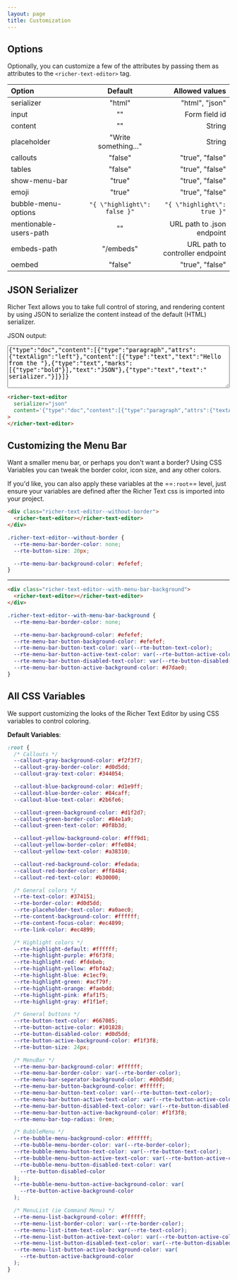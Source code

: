 ```yaml
---
layout: page
title: Customization
---
```


## Options

Optionally, you can customize a few of the attributes by passing them as attributes to the `<richer-text-editor>` tag.

| Option                 | &nbsp;&nbsp;&nbsp; |           Default            |                  Allowed values |
| :--------------------- | ------------------ | :--------------------------: | ------------------------------: |
| serializer             |                    |            "html"            |                  "html", "json" |
| input                  |                    |              ""              |                   Form field id |
| content                |                    |              ""              |                          String |
| placeholder            | &nbsp;&nbsp;&nbsp; |     "Write something..."     |                          String |
| callouts               |                    |           "false"            |                 "true", "false" |
| tables                 |                    |           "false"            |                 "true", "false" |
| show-menu-bar          |                    |            "true"            |                 "true", "false" |
| emoji                  |                    |            "true"            |                 "true", "false" |
| bubble-menu-options    |                    | `"{ \"highlight\": false }"` |     `"{ \"highlight\": true }"` |
| mentionable-users-path |                    |              ""              |      URL path to .json endpoint |
| embeds-path            |                    |          "/embeds"           | URL path to controller endpoint |
| oembed                 |                    |           "false"            |                 "true", "false" |

<h2 id="json-serializer">JSON Serializer</h2>

Richer Text allows you to take full control of storing, and rendering content by using JSON to serialize the content instead of the default (HTML) serializer.

<richer-text-editor
input="json_serializer"
serializer="json"
callouts="true"
tables="true"
content='{"type":"doc","content":[{"type":"paragraph","attrs":{"textAlign":"left"},"content":[{"type":"text","text":"Hello from the "},{"type":"text","marks":[{"type":"bold"}],"text":"JSON"},{"type":"text","text":" serializer."}]}]}'> </richer-text-editor>

JSON output:
<textarea style="width: 100%" rows="6" type="text" id="json_serializer">{"type":"doc","content":[{"type":"paragraph","attrs":{"textAlign":"left"},"content":[{"type":"text","text":"Hello from the "},{"type":"text","marks":[{"type":"bold"}],"text":"JSON"},{"type":"text","text":" serializer."}]}]}</textarea>

```html
<richer-text-editor
  serializer="json"
  content='{"type":"doc","content":[{"type":"paragraph","attrs":{"textAlign":"left"},"content":[{"type":"text","text":"Hello from the "},{"type":"text","marks":[{"type":"bold"}],"text":"JSON"},{"type":"text","text":" serializer."}]}]}'
>
</richer-text-editor>
```

<h2 id="customizing-menu-bar">Customizing the Menu Bar</h2>

Want a smaller menu bar, or perhaps you don't want a border? Using CSS Variables you can tweak the border color, icon size, and any other colors.

If you'd like, you can also apply these variables at the ==`:root`== level, just ensure your variables are defined after the Richer Text css is imported into your project.

<div class="richer-text-editor--without-border">
  <richer-text-editor></richer-text-editor>
</div>

```html
<div class="richer-text-editor--without-border">
  <richer-text-editor></richer-text-editor>
</div>
```

```css
.richer-text-editor--without-border {
  --rte-menu-bar-border-color: none;
  --rte-button-size: 20px;

  --rte-menu-bar-background-color: #efefef;
}
```

---

<div class="richer-text-editor--with-menu-bar-background">
  <richer-text-editor></richer-text-editor>
</div>

```html
<div class="richer-text-editor--with-menu-bar-background">
  <richer-text-editor></richer-text-editor>
</div>
```

```css
.richer-text-editor--with-menu-bar-background {
  --rte-menu-bar-border-color: none;

  --rte-menu-bar-background-color: #efefef;
  --rte-menu-bar-button-background-color: #efefef;
  --rte-menu-bar-button-text-color: var(--rte-button-text-color);
  --rte-menu-bar-button-active-text-color: var(--rte-button-active-color);
  --rte-menu-bar-button-disabled-text-color: var(--rte-button-disabled-color);
  --rte-menu-bar-button-active-background-color: #d7dae0;
}
```

<h2 id="all-css-vars">All CSS Variables</h2>

We support customizing the looks of the Richer Text Editor by using CSS variables to control coloring.

**Default Variables**:

```css
:root {
  /* Callouts */
  --callout-gray-background-color: #f2f3f7;
  --callout-gray-border-color: #d0d5dd;
  --callout-gray-text-color: #344054;

  --callout-blue-background-color: #d1e9ff;
  --callout-blue-border-color: #84caff;
  --callout-blue-text-color: #2b6fe6;

  --callout-green-background-color: #d1f2d7;
  --callout-green-border-color: #84e1a9;
  --callout-green-text-color: #0f8b3d;

  --callout-yellow-background-color: #fff9d1;
  --callout-yellow-border-color: #ffe084;
  --callout-yellow-text-color: #a38310;

  --callout-red-background-color: #fedada;
  --callout-red-border-color: #ff8484;
  --callout-red-text-color: #b30000;

  /* General colors */
  --rte-text-color: #374151;
  --rte-border-color: #d0d5dd;
  --rte-placeholder-text-color: #a0aec0;
  --rte-content-background-color: #ffffff;
  --rte-content-focus-color: #ec4899;
  --rte-link-color: #ec4899;

  /* Highlight colors */
  --rte-highlight-default: #ffffff;
  --rte-highlight-purple: #f6f3f8;
  --rte-highlight-red: #fdebeb;
  --rte-highlight-yellow: #fbf4a2;
  --rte-highlight-blue: #c1ecf9;
  --rte-highlight-green: #acf79f;
  --rte-highlight-orange: #faebdd;
  --rte-highlight-pink: #faf1f5;
  --rte-highlight-gray: #f1f1ef;

  /* General buttons */
  --rte-button-text-color: #667085;
  --rte-button-active-color: #101828;
  --rte-button-disabled-color: #d0d5dd;
  --rte-button-active-background-color: #f1f3f8;
  --rte-button-size: 24px;

  /* MenuBar */
  --rte-menu-bar-background-color: #ffffff;
  --rte-menu-bar-border-color: var(--rte-border-color);
  --rte-menu-bar-seperator-background-color: #d0d5dd;
  --rte-menu-bar-button-background-color: #ffffff;
  --rte-menu-bar-button-text-color: var(--rte-button-text-color);
  --rte-menu-bar-button-active-text-color: var(--rte-button-active-color);
  --rte-menu-bar-button-disabled-text-color: var(--rte-button-disabled-color);
  --rte-menu-bar-button-active-background-color: #f1f3f8;
  --rte-menu-bar-top-radius: 0rem;

  /* BubbleMenu */
  --rte-bubble-menu-background-color: #ffffff;
  --rte-bubble-menu-border-color: var(--rte-border-color);
  --rte-bubble-menu-button-text-color: var(--rte-button-text-color);
  --rte-bubble-menu-button-active-text-color: var(--rte-button-active-color);
  --rte-bubble-menu-button-disabled-text-color: var(
    --rte-button-disabled-color
  );
  --rte-bubble-menu-button-active-background-color: var(
    --rte-button-active-background-color
  );

  /* MenuList (ie Command Menu) */
  --rte-menu-list-background-color: #ffffff;
  --rte-menu-list-border-color: var(--rte-border-color);
  --rte-menu-list-item-text-color: var(--rte-text-color);
  --rte-menu-list-button-active-text-color: var(--rte-button-active-color);
  --rte-menu-list-button-disabled-text-color: var(--rte-button-disabled-color);
  --rte-menu-list-button-active-background-color: var(
    --rte-button-active-background-color
  );
}
```
